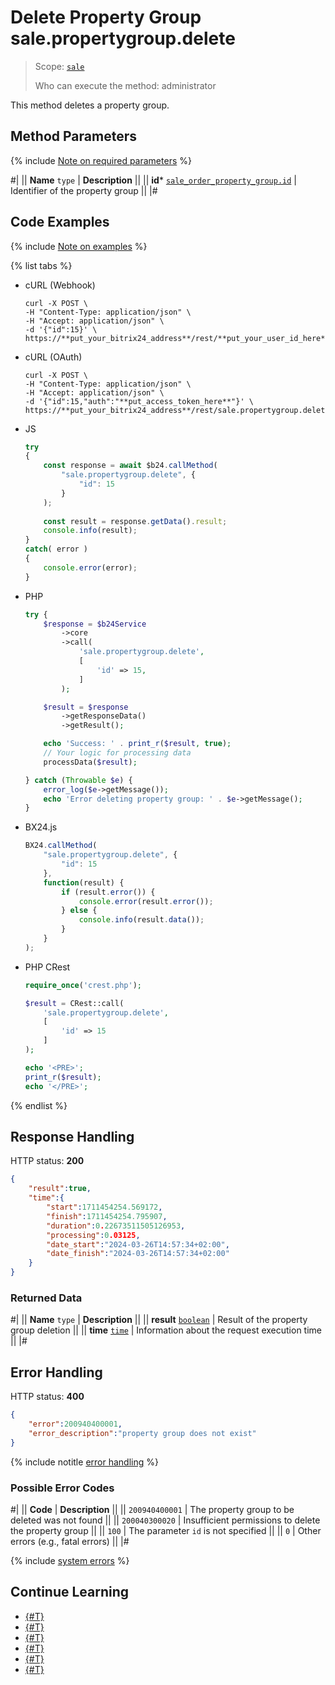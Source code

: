 # Delete Property Group sale.propertygroup.delete

> Scope: [`sale`](../../scopes/permissions.md)
>
> Who can execute the method: administrator

This method deletes a property group.

## Method Parameters

{% include [Note on required parameters](../../../_includes/required.md) %}

#|
|| **Name**
`type` | **Description** ||
|| **id***
[`sale_order_property_group.id`](../data-types.md) | Identifier of the property group ||
|#

## Code Examples

{% include [Note on examples](../../../_includes/examples.md) %}

{% list tabs %}

- cURL (Webhook)

    ```http
    curl -X POST \
    -H "Content-Type: application/json" \
    -H "Accept: application/json" \
    -d '{"id":15}' \
    https://**put_your_bitrix24_address**/rest/**put_your_user_id_here**/**put_your_webhook_here**/sale.propertygroup.delete
    ```

- cURL (OAuth)

    ```http
    curl -X POST \
    -H "Content-Type: application/json" \
    -H "Accept: application/json" \
    -d '{"id":15,"auth":"**put_access_token_here**"}' \
    https://**put_your_bitrix24_address**/rest/sale.propertygroup.delete
    ```

- JS

    ```js
    try
    {
    	const response = await $b24.callMethod(
    		"sale.propertygroup.delete", {
    			"id": 15
    		}
    	);
    	
    	const result = response.getData().result;
    	console.info(result);
    }
    catch( error )
    {
    	console.error(error);
    }
    ```

- PHP

    ```php
    try {
        $response = $b24Service
            ->core
            ->call(
                'sale.propertygroup.delete',
                [
                    'id' => 15,
                ]
            );
    
        $result = $response
            ->getResponseData()
            ->getResult();
    
        echo 'Success: ' . print_r($result, true);
        // Your logic for processing data
        processData($result);
    
    } catch (Throwable $e) {
        error_log($e->getMessage());
        echo 'Error deleting property group: ' . $e->getMessage();
    }
    ```

- BX24.js

    ```js
    BX24.callMethod(
        "sale.propertygroup.delete", {
            "id": 15
        },
        function(result) {
            if (result.error()) {
                console.error(result.error());
            } else {
                console.info(result.data());
            }
        }
    );
    ```

- PHP CRest

    ```php
    require_once('crest.php');

    $result = CRest::call(
        'sale.propertygroup.delete',
        [
            'id' => 15
        ]
    );

    echo '<PRE>';
    print_r($result);
    echo '</PRE>';
    ```

{% endlist %}

## Response Handling

HTTP status: **200**

```json
{
    "result":true,
    "time":{
        "start":1711454254.569172,
        "finish":1711454254.795907,
        "duration":0.22673511505126953,
        "processing":0.03125,
        "date_start":"2024-03-26T14:57:34+02:00",
        "date_finish":"2024-03-26T14:57:34+02:00"
    }
}
```

### Returned Data

#|
|| **Name**
`type` | **Description** ||
|| **result**
[`boolean`](../../data-types.md) | Result of the property group deletion ||
|| **time**
[`time`](../../data-types.md) | Information about the request execution time ||
|#

## Error Handling

HTTP status: **400**

```json
{ 
    "error":200940400001,
    "error_description":"property group does not exist"
}
```

{% include notitle [error handling](../../../_includes/error-info.md) %}

### Possible Error Codes

#|
|| **Code** | **Description** ||
|| `200940400001` | The property group to be deleted was not found ||
|| `200040300020` | Insufficient permissions to delete the property group ||
|| `100` | The parameter `id` is not specified ||
|| `0` | Other errors (e.g., fatal errors) ||
|#

{% include [system errors](../../../_includes/system-errors.md) %}

## Continue Learning

- [{#T}](./index.md)
- [{#T}](./sale-property-group-add.md)
- [{#T}](./sale-property-group-update.md)
- [{#T}](./sale-property-group-get.md)
- [{#T}](./sale-property-group-list.md)
- [{#T}](./sale-property-group-get-fields.md)